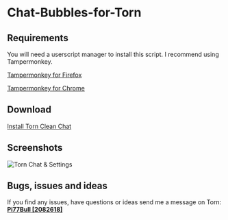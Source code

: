 # Chat-Bubbles-for-Torn

## Requirements
You will need a userscript manager to install this script. I recommend using Tampermonkey.

[Tampermonkey for Firefox](https://addons.mozilla.org/en-US/firefox/addon/tampermonkey)

[Tampermonkey for Chrome](https://chrome.google.com/webstore/detail/dhdgffkkebhmkfjojejmpbldmpobfkfo)

## Download

[Install Torn Clean Chat](https://github.com/Pi77Bull/Chat-Bubbles-for-Torn/raw/master/ChatBubbles.user.js)

## Screenshots

![Torn Chat & Settings](https://i.imgur.com/Met2M9Y.png)

## Bugs, issues and ideas

If you find any issues, have questions or ideas send me a message on Torn: 
**[Pi77Bull [2082618]](https://www.torn.com/profiles.php?XID=2082618)**
